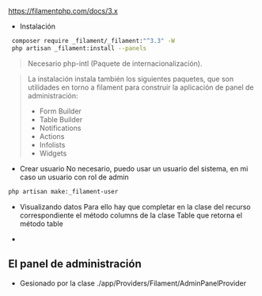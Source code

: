 ## 
https://filamentphp.com/docs/3.x

* Instalación
```bash
 composer require _filament/_filament:"^3.3" -W
 php artisan _filament:install --panels
```
> Necesario php-intl (Paquete de internacionalización). 
 
> La instalación instala también los siguientes paquetes, que son utilidades en torno a filament para construir la aplicación de panel de administración:
> * Form Builder
> * Table Builder
> * Notifications
> * Actions
> * Infolists
> * Widgets

* Crear usuario
 No necesario, puedo usar un usuario del sistema, en mi caso un usuario con rol de admin
 
```bash
php artisan make:_filament-user
```

* Visualizando datos
Para ello hay que completar en la clase del recurso correspondiente el método columns de la clase Table que retorna el método table
 
* 
## El panel de administración

* Gesionado por la clase ./app/Providers/Filament/AdminPanelProvider
